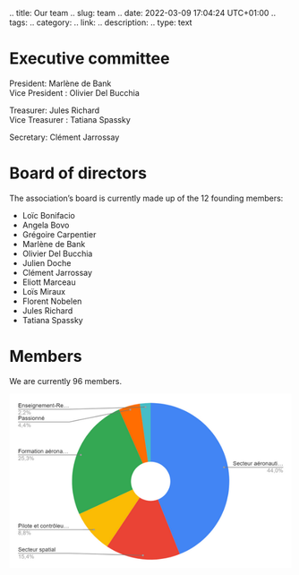 .. title: Our team
.. slug: team
.. date: 2022-03-09 17:04:24 UTC+01:00
.. tags: 
.. category: 
.. link: 
.. description: 
.. type: text

# Executive committee

President: Marlène de Bank  
Vice President : Olivier Del Bucchia

Treasurer: Jules Richard  
Vice Treasurer : Tatiana Spassky

Secretary: Clément Jarrossay

# Board of directors
The association’s board is currently made up of the 12 founding members:

- Loïc Bonifacio
- Angela Bovo
- Grégoire Carpentier
- Marlène de Bank
- Olivier Del Bucchia
- Julien Doche
- Clément Jarrossay
- Eliott Marceau
- Loïs Miraux
- Florent Nobelen
- Jules Richard
- Tatiana Spassky

# Members
We are currently 96 members.

![Pie chart classifying current members](/images/membres.png "Breakdown of current members")
